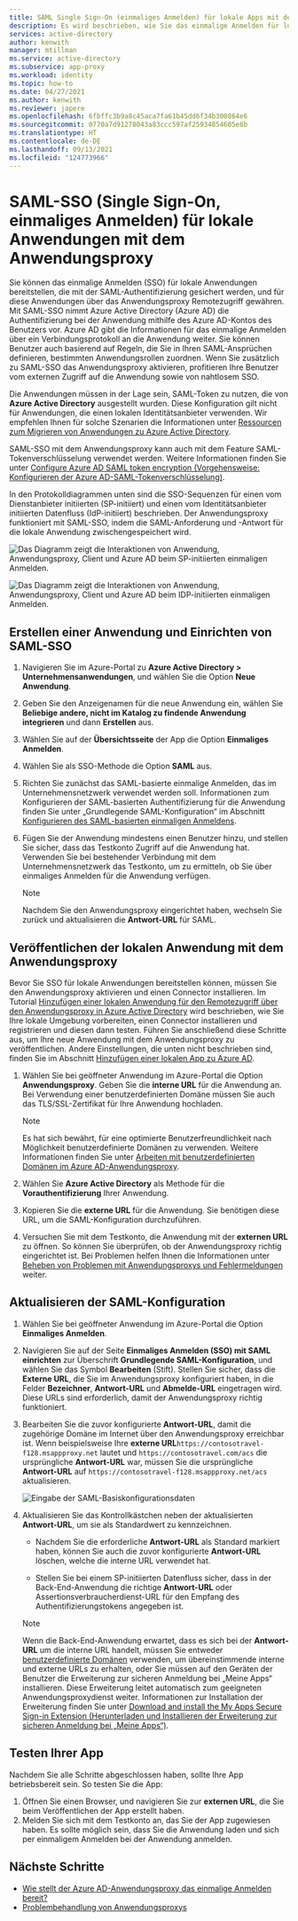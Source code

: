 ```yaml
---
title: SAML Single Sign-On (einmaliges Anmelden) für lokale Apps mit dem Azure Active Directory-Anwendungsproxy
description: Es wird beschrieben, wie Sie das einmalige Anmelden für lokale Anwendungen bereitstellen, die per SAML-Authentifizierung geschützt sind. Ermöglichen Sie den Remotezugriff auf lokale Apps per Anwendungsproxy.
services: active-directory
author: kenwith
manager: mtillman
ms.service: active-directory
ms.subservice: app-proxy
ms.workload: identity
ms.topic: how-to
ms.date: 04/27/2021
ms.author: kenwith
ms.reviewer: japere
ms.openlocfilehash: 6fbffc3b9a8c45aca7fa61b45dd6f34b300864e6
ms.sourcegitcommit: 0770a7d91278043a83ccc597af25934854605e8b
ms.translationtype: HT
ms.contentlocale: de-DE
ms.lasthandoff: 09/13/2021
ms.locfileid: "124773966"
---
```

# <a name="saml-single-sign-on-for-on-premises-applications-with-application-proxy"></a>SAML-SSO (Single Sign-On, einmaliges Anmelden) für lokale Anwendungen mit dem Anwendungsproxy

Sie können das einmalige Anmelden (SSO) für lokale Anwendungen bereitstellen, die mit der SAML-Authentifizierung gesichert werden, und für diese Anwendungen über das Anwendungsproxy Remotezugriff gewähren. Mit SAML-SSO nimmt Azure Active Directory (Azure AD) die Authentifizierung bei der Anwendung mithilfe des Azure AD-Kontos des Benutzers vor. Azure AD gibt die Informationen für das einmalige Anmelden über ein Verbindungsprotokoll an die Anwendung weiter. Sie können Benutzer auch basierend auf Regeln, die Sie in Ihren SAML-Ansprüchen definieren, bestimmten Anwendungsrollen zuordnen. Wenn Sie zusätzlich zu SAML-SSO das Anwendungsproxy aktivieren, profitieren Ihre Benutzer vom externen Zugriff auf die Anwendung sowie von nahtlosem SSO.

Die Anwendungen müssen in der Lage sein, SAML-Token zu nutzen, die von **Azure Active Directory** ausgestellt wurden. Diese Konfiguration gilt nicht für Anwendungen, die einen lokalen Identitätsanbieter verwenden. Wir empfehlen Ihnen für solche Szenarien die Informationen unter [Ressourcen zum Migrieren von Anwendungen zu Azure Active Directory](../manage-apps/migration-resources.md).

SAML-SSO mit dem Anwendungsproxy kann auch mit dem Feature SAML-Tokenverschlüsselung verwendet werden. Weitere Informationen finden Sie unter [Configure Azure AD SAML token encryption (Vorgehensweise: Konfigurieren der Azure AD-SAML-Tokenverschlüsselung)](../manage-apps/howto-saml-token-encryption.md).

In den Protokolldiagrammen unten sind die SSO-Sequenzen für einen vom Dienstanbieter initiierten (SP-initiiert) und einen vom Identitätsanbieter initiierten Datenfluss (IdP-initiiert) beschrieben. Der Anwendungsproxy funktioniert mit SAML-SSO, indem die SAML-Anforderung und -Antwort für die lokale Anwendung zwischengespeichert wird.

  ![Das Diagramm zeigt die Interaktionen von Anwendung, Anwendungsproxy, Client und Azure AD beim SP-initiierten einmaligen Anmelden.](./media/application-proxy-configure-single-sign-on-on-premises-apps/saml-sp-initiated-flow.png)

  ![Das Diagramm zeigt die Interaktionen von Anwendung, Anwendungsproxy, Client und Azure AD beim IDP-initiierten einmaligen Anmelden.](./media/application-proxy-configure-single-sign-on-on-premises-apps/saml-idp-initiated-flow.png)

## <a name="create-an-application-and-set-up-saml-sso"></a>Erstellen einer Anwendung und Einrichten von SAML-SSO

1. Navigieren Sie im Azure-Portal zu **Azure Active Directory > Unternehmensanwendungen**, und wählen Sie die Option **Neue Anwendung**.

2. Geben Sie den Anzeigenamen für die neue Anwendung ein, wählen Sie **Beliebige andere, nicht im Katalog zu findende Anwendung integrieren** und dann **Erstellen** aus.

3. Wählen Sie auf der **Übersichtsseite** der App die Option **Einmaliges Anmelden**.

4. Wählen Sie als SSO-Methode die Option **SAML** aus.

5. Richten Sie zunächst das SAML-basierte einmalige Anmelden, das im Unternehmensnetzwerk verwendet werden soll. Informationen zum Konfigurieren der SAML-basierten Authentifizierung für die Anwendung finden Sie unter „Grundlegende SAML-Konfiguration“ im Abschnitt [Konfigurieren des SAML-basierten einmaligen Anmeldens](../manage-apps/configure-saml-single-sign-on.md).

6. Fügen Sie der Anwendung mindestens einen Benutzer hinzu, und stellen Sie sicher, dass das Testkonto Zugriff auf die Anwendung hat. Verwenden Sie bei bestehender Verbindung mit dem Unternehmensnetzwerk das Testkonto, um zu ermitteln, ob Sie über einmaliges Anmelden für die Anwendung verfügen. 

   > [!NOTE]
   > Nachdem Sie den Anwendungsproxy eingerichtet haben, wechseln Sie zurück und aktualisieren die **Antwort-URL** für SAML.

## <a name="publish-the-on-premises-application-with-application-proxy"></a>Veröffentlichen der lokalen Anwendung mit dem Anwendungsproxy

Bevor Sie SSO für lokale Anwendungen bereitstellen können, müssen Sie den Anwendungsproxy aktivieren und einen Connector installieren. Im Tutorial [Hinzufügen einer lokalen Anwendung für den Remotezugriff über den Anwendungsproxy in Azure Active Directory](application-proxy-add-on-premises-application.md) wird beschrieben, wie Sie Ihre lokale Umgebung vorbereiten, einen Connector installieren und registrieren und diesen dann testen. Führen Sie anschließend diese Schritte aus, um Ihre neue Anwendung mit dem Anwendungsproxy zu veröffentlichen. Andere Einstellungen, die unten nicht beschrieben sind, finden Sie im Abschnitt [Hinzufügen einer lokalen App zu Azure AD](application-proxy-add-on-premises-application.md#add-an-on-premises-app-to-azure-ad).

1. Wählen Sie bei geöffneter Anwendung im Azure-Portal die Option **Anwendungsproxy**. Geben Sie die **interne URL** für die Anwendung an. Bei Verwendung einer benutzerdefinierten Domäne müssen Sie auch das TLS/SSL-Zertifikat für Ihre Anwendung hochladen. 
   > [!NOTE]
   > Es hat sich bewährt, für eine optimierte Benutzerfreundlichkeit nach Möglichkeit benutzerdefinierte Domänen zu verwenden. Weitere Informationen finden Sie unter [Arbeiten mit benutzerdefinierten Domänen im Azure AD-Anwendungsproxy](application-proxy-configure-custom-domain.md).

2. Wählen Sie **Azure Active Directory** als Methode für die **Vorauthentifizierung** Ihrer Anwendung.

3. Kopieren Sie die **externe URL** für die Anwendung. Sie benötigen diese URL, um die SAML-Konfiguration durchzuführen.

4. Versuchen Sie mit dem Testkonto, die Anwendung mit der **externen URL** zu öffnen. So können Sie überprüfen, ob der Anwendungsproxy richtig eingerichtet ist. Bei Problemen helfen Ihnen die Informationen unter [Beheben von Problemen mit Anwendungsproxys und Fehlermeldungen](application-proxy-troubleshoot.md) weiter.

## <a name="update-the-saml-configuration"></a>Aktualisieren der SAML-Konfiguration

1. Wählen Sie bei geöffneter Anwendung im Azure-Portal die Option **Einmaliges Anmelden**. 

2. Navigieren Sie auf der Seite **Einmaliges Anmelden (SSO) mit SAML einrichten** zur Überschrift **Grundlegende SAML-Konfiguration**, und wählen Sie das Symbol **Bearbeiten** (Stift). Stellen Sie sicher, dass die **Externe URL**, die Sie im Anwendungsproxy konfiguriert haben, in die Felder **Bezeichner**, **Antwort-URL** und **Abmelde-URL** eingetragen wird. Diese URLs sind erforderlich, damit der Anwendungsproxy richtig funktioniert. 

3. Bearbeiten Sie die zuvor konfigurierte **Antwort-URL**, damit die zugehörige Domäne im Internet über den Anwendungsproxy erreichbar ist. Wenn beispielsweise Ihre **externe URL**`https://contosotravel-f128.msappproxy.net` lautet und `https://contosotravel.com/acs` die ursprüngliche **Antwort-URL** war, müssen Sie die ursprüngliche **Antwort-URL** auf `https://contosotravel-f128.msappproxy.net/acs` aktualisieren.

    ![Eingabe der SAML-Basiskonfigurationsdaten](./media/application-proxy-configure-single-sign-on-on-premises-apps/basic-saml-configuration.png)


4. Aktualisieren Sie das Kontrollkästchen neben der aktualisierten **Antwort-URL**, um sie als Standardwert zu kennzeichnen.

   * Nachdem Sie die erforderliche **Antwort-URL** als Standard markiert haben, können Sie auch die zuvor konfigurierte **Antwort-URL** löschen, welche die interne URL verwendet hat.

   * Stellen Sie bei einem SP-initiierten Datenfluss sicher, dass in der Back-End-Anwendung die richtige **Antwort-URL** oder Assertionsverbraucherdienst-URL für den Empfang des Authentifizierungstokens angegeben ist.

    > [!NOTE]
    > Wenn die Back-End-Anwendung erwartet, dass es sich bei der **Antwort-URL** um die interne URL handelt, müssen Sie entweder [benutzerdefinierte Domänen](application-proxy-configure-custom-domain.md) verwenden, um übereinstimmende interne und externe URLs zu erhalten, oder Sie müssen auf den Geräten der Benutzer die Erweiterung zur sicheren Anmeldung bei „Meine Apps“ installieren. Diese Erweiterung leitet automatisch zum geeigneten Anwendungsproxydienst weiter. Informationen zur Installation der Erweiterung finden Sie unter [Download and install the My Apps Secure Sign-in Extension (Herunterladen und Installieren der Erweiterung zur sicheren Anmeldung bei „Meine Apps“)](https://support.microsoft.com/account-billing/sign-in-and-start-apps-from-the-my-apps-portal-2f3b1bae-0e5a-4a86-a33e-876fbd2a4510#download-and-install-the-my-apps-secure-sign-in-extension).
    
## <a name="test-your-app"></a>Testen Ihrer App

Nachdem Sie alle Schritte abgeschlossen haben, sollte Ihre App betriebsbereit sein. So testen Sie die App:

1. Öffnen Sie einen Browser, und navigieren Sie zur **externen URL**, die Sie beim Veröffentlichen der App erstellt haben. 
1. Melden Sie sich mit dem Testkonto an, das Sie der App zugewiesen haben. Es sollte möglich sein, dass Sie die Anwendung laden und sich per einmaligem Anmelden bei der Anwendung anmelden.

## <a name="next-steps"></a>Nächste Schritte

- [Wie stellt der Azure AD-Anwendungsproxy das einmalige Anmelden bereit?](../manage-apps/what-is-single-sign-on.md)
- [Problembehandlung von Anwendungsproxys](application-proxy-troubleshoot.md)